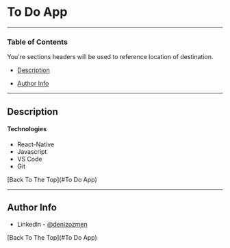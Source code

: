 # To Do App

---

### Table of Contents

You're sections headers will be used to reference location of destination.

- [Description](#description)
<!--
- [How To Use](#how-to-use)
- [References](#references)
- [License](#license) -->

- [Author Info](#author-info)

---

## Description

#### Technologies

- React-Native
- Javascript
- VS Code
- Git

[Back To The Top](#To Do App)

---

## Author Info

- Linkedln - [@denizozmen](https://www.linkedin.com/in/deniz-%C3%B6zmen-66ab161b7/)

[Back To The Top](#To Do App)
